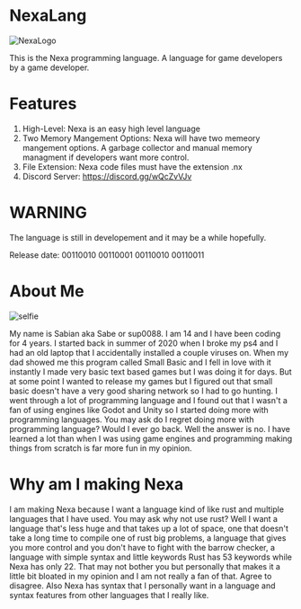 # NexaLang
![NexaLogo](https://github.com/Sup0088/NexaLang/assets/122580233/b3d21722-126c-49d2-a225-5cf2673e2668)

This is the Nexa programming language. A language for game developers by a game developer.

# Features
1. High-Level: Nexa is an easy high level language
2. Two Memory Mangement Options: Nexa will have two memeory mangement options. A garbage collector and manual memory managment if developers want more control.
3. File Extension: Nexa code files must have the extension .nx
4. Discord Server: https://discord.gg/wQcZvVJv

# WARNING
The language is still in developement and it may be a while hopefully.

Release date: 00110010 00110001 00110010 00110011

# About Me

![selfie](https://github.com/Sup0088/NexaLang/assets/122580233/a452a7fd-c763-4bbb-9a79-7ffb5527f3dd)

My name is Sabian aka Sabe or sup0088. I am 14 and I have been coding for 4 years.
I started back in summer of 2020 when I broke my ps4 and I had an old laptop that I accidentally installed a couple viruses on.
When my dad showed me this program called Small Basic and I fell in love with it instantly I made very basic text based games but I was doing it for days.
But at some point I wanted to release my games but I figured out that small basic doesn't have a very good sharing network so I had to go hunting.
I went through a lot of programming language and I found out that I wasn't a fan of using engines like Godot and Unity so I started doing more with programming languages.
You may ask do I regret doing more with programming language? Would I ever go back. Well the answer is no. I have learned a lot than when I was using game engines and programming
making things from scratch is far more fun in my opinion.

# Why am I making Nexa
I am making Nexa because I want a language kind of like rust and multiple languages that I have used. You may ask why not use rust? Well I want a language that's less huge and that takes up
a lot of space, one that doesn't take a long time to compile one of rust big problems, a language that gives you more control and you don't have to fight with the barrow checker,
a language with simple syntax and little keywords Rust has 53 keywords while Nexa has only 22. That may not bother you but personally that makes it a little bit bloated in my opinion and I am 
not really a fan of that. Agree to disagree.
Also Nexa has syntax that I personally want in a language and syntax features from other languages that I really like.
